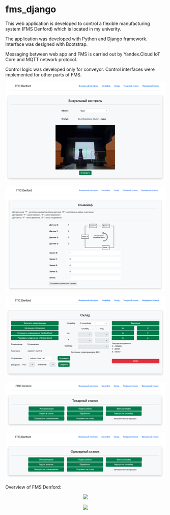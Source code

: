 # fms_django
This web application is developed to control a flexible manufacturing system (FMS Denford) which is located in my univerity.

The application was developed with Python and Django framework. Interface was designed with Bootstrap.

Messaging between web app and FMS is carried out by Yandex.Cloud IoT Core and MQTT network protocol.

Control logic was developed only for conveyor. Control interfaces were implemented for other parts of FMS.

![alt text](https://github.com/ivan-zimin/fms_django/blob/main/screenshots/visual_control.png?raw=true)

![alt text](https://github.com/ivan-zimin/fms_django/blob/main/screenshots/conveyor.png?raw=true)

![alt text](https://github.com/ivan-zimin/fms_django/blob/main/screenshots/warehouse.png?raw=true)

![alt text](https://github.com/ivan-zimin/fms_django/blob/main/screenshots/lathe_machine.png?raw=true)

![alt text](https://github.com/ivan-zimin/fms_django/blob/main/screenshots/milling_machine.png?raw=true)



Overview of FMS Denford:

<p align="center">
  <img src="https://img-fotki.yandex.ru/get/5308/128889883.2f/0_504c1_74b45eb4_XL.jpg">
</p>
<p align="center">
  <img src="https://img-fotki.yandex.ru/get/5308/128889883.2f/0_504c0_55afb294_XL.jpg">
</p>
